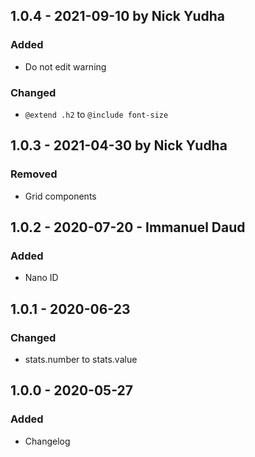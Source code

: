 ## 1.0.4 - 2021-09-10 by Nick Yudha

### Added

- Do not edit warning

### Changed

- `@extend .h2` to `@include font-size`

## 1.0.3 - 2021-04-30 by Nick Yudha

### Removed

- Grid components

## 1.0.2 - 2020-07-20 - Immanuel Daud

### Added

- Nano ID

## 1.0.1 - 2020-06-23

### Changed

- stats.number to stats.value

## 1.0.0 - 2020-05-27

### Added

- Changelog
